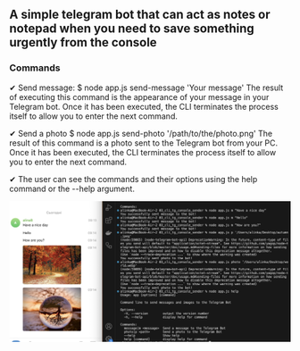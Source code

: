 ## A simple telegram bot that can act as notes or notepad when you need to save something urgently from the console 

### Commands

✔ Send message:
$ node app.js send-message 'Your message'
The result of executing this command is the appearance of your message in your Telegram bot. Once it has been executed, the CLI terminates the process itself to allow you to enter the next command.

✔ Send a photo
$ node app.js send-photo '/path/to/the/photo.png'
The result of this command is a photo sent to the Telegram bot from your PC. Once it has been executed, the CLI terminates the process itself to allow you to enter the next command.

✔ The user can see the commands and their options using the help command or the --help argument.

 ![screen](/assets/screen.png)